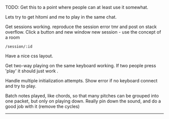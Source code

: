 TODO: Get this to a point where people can at least use it somewhat. 

Lets try to get hitomi and me to play in the same chat. 

Get sessions working.
    reproduce the session error tmr and post on stack overflow. 
    Click a button and new window new session 
        - use the concept of a room

    /session/:id

Have a nice css layout.

Get two-way playing on the same keyboard working.
    If two people press 'play' it should just work .
    
Handle multiple initialization attempts. 
Show error if no keyboard connect and try to play.

Batch notes played, like chords, so that many pitches can be grouped into one packet, but only 
on playing down. 
Really pin down the sound, and do a good job with it (remove the cycles)

____

